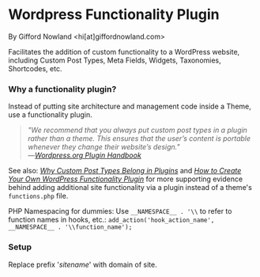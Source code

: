# Wordpress Functionality Plugin
By Gifford Nowland <hi[at]giffordnowland.com>

Facilitates the addition of custom functionality to a WordPress website, including Custom Post Types, Meta Fields, Widgets, Taxonomies, Shortcodes, etc.

### Why a functionality plugin?
Instead of putting site architecture and management code inside a Theme, use a functionality plugin.
> _"We recommend that you always put custom post types in a plugin rather than a theme. This ensures that the user’s content is portable whenever they change their website’s design."_<br>
&mdash;_[Wordpress.org Plugin Handbook](https://developer.wordpress.org/plugins/custom-post-types-and-taxonomies/registering-custom-post-types/)_

See also: _[Why Custom Post Types Belong in Plugins](http://justintadlock.com/archives/2013/09/14/why-custom-post-types-belong-in-plugins)_ and _[How to Create Your Own WordPress Functionality Plugin](http://wpcandy.com/teaches/how-to-create-a-functionality-plugin)_ for more supporting evidence behind adding additional site functionality via a plugin instead of a theme's `functions.php` file.

PHP Namespacing for dummies: Use `__NAMESPACE__ . '\\` to refer to function names in hooks, etc.:
`add_action('hook_action_name', __NAMESPACE__ . '\\function_name');`

### Setup
Replace prefix '_sitename_' with domain of site.
